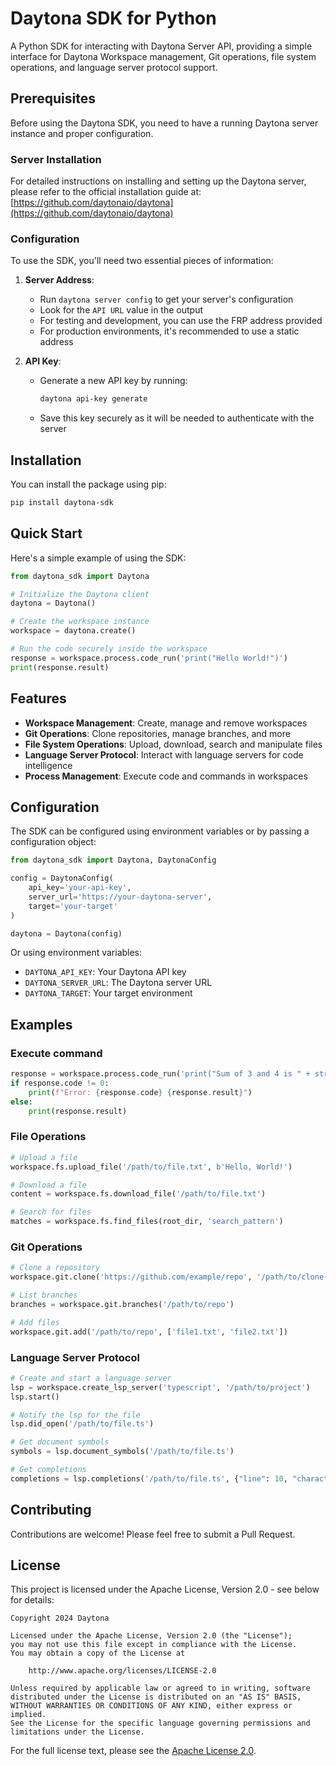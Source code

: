 # Daytona SDK for Python

A Python SDK for interacting with Daytona Server API, providing a simple interface for Daytona Workspace management, Git operations, file system operations, and language server protocol support.

## Prerequisites

Before using the Daytona SDK, you need to have a running Daytona server instance and proper configuration.

### Server Installation

For detailed instructions on installing and setting up the Daytona server, please refer to the official installation guide at:
[https://github.com/daytonaio/daytona](https://github.com/daytonaio/daytona)

### Configuration

To use the SDK, you'll need two essential pieces of information:

1. **Server Address**:

   - Run `daytona server config` to get your server's configuration
   - Look for the `API URL` value in the output
   - For testing and development, you can use the FRP address provided
   - For production environments, it's recommended to use a static address

2. **API Key**:
   - Generate a new API key by running:
     ```bash
     daytona api-key generate
     ```
   - Save this key securely as it will be needed to authenticate with the server

## Installation

You can install the package using pip:

```bash
pip install daytona-sdk
```

## Quick Start

Here's a simple example of using the SDK:

```python
from daytona_sdk import Daytona

# Initialize the Daytona client
daytona = Daytona()

# Create the workspace instance
workspace = daytona.create()

# Run the code securely inside the workspace
response = workspace.process.code_run('print("Hello World!")')
print(response.result)
```

## Features

- **Workspace Management**: Create, manage and remove workspaces
- **Git Operations**: Clone repositories, manage branches, and more
- **File System Operations**: Upload, download, search and manipulate files
- **Language Server Protocol**: Interact with language servers for code intelligence
- **Process Management**: Execute code and commands in workspaces

## Configuration

The SDK can be configured using environment variables or by passing a configuration object:

```python
from daytona_sdk import Daytona, DaytonaConfig

config = DaytonaConfig(
    api_key='your-api-key',
    server_url='https://your-daytona-server',
    target='your-target'
)

daytona = Daytona(config)
```

Or using environment variables:

- `DAYTONA_API_KEY`: Your Daytona API key
- `DAYTONA_SERVER_URL`: The Daytona server URL
- `DAYTONA_TARGET`: Your target environment

## Examples

### Execute command

```python
response = workspace.process.code_run('print("Sum of 3 and 4 is " + str(3 + 4))')
if response.code != 0:
    print(f"Error: {response.code} {response.result}")
else:
    print(response.result)
```

### File Operations

```python
# Upload a file
workspace.fs.upload_file('/path/to/file.txt', b'Hello, World!')

# Download a file
content = workspace.fs.download_file('/path/to/file.txt')

# Search for files
matches = workspace.fs.find_files(root_dir, 'search_pattern')
```

### Git Operations

```python
# Clone a repository
workspace.git.clone('https://github.com/example/repo', '/path/to/clone')

# List branches
branches = workspace.git.branches('/path/to/repo')

# Add files
workspace.git.add('/path/to/repo', ['file1.txt', 'file2.txt'])
```

### Language Server Protocol

```python
# Create and start a language server
lsp = workspace.create_lsp_server('typescript', '/path/to/project')
lsp.start()

# Notify the lsp for the file
lsp.did_open('/path/to/file.ts')

# Get document symbols
symbols = lsp.document_symbols('/path/to/file.ts')

# Get completions
completions = lsp.completions('/path/to/file.ts', {"line": 10, "character": 15})
```

## Contributing

Contributions are welcome! Please feel free to submit a Pull Request.

## License

This project is licensed under the Apache License, Version 2.0 - see below for details:

```
Copyright 2024 Daytona

Licensed under the Apache License, Version 2.0 (the "License");
you may not use this file except in compliance with the License.
You may obtain a copy of the License at

    http://www.apache.org/licenses/LICENSE-2.0

Unless required by applicable law or agreed to in writing, software
distributed under the License is distributed on an "AS IS" BASIS,
WITHOUT WARRANTIES OR CONDITIONS OF ANY KIND, either express or implied.
See the License for the specific language governing permissions and
limitations under the License.
```

For the full license text, please see the [Apache License 2.0](http://www.apache.org/licenses/LICENSE-2.0).
